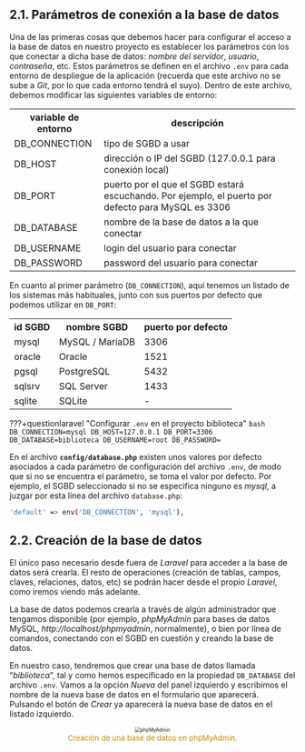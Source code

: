 ## 2.1. Parámetros de conexión a la base de datos

Una de las primeras cosas que debemos hacer para configurar el acceso a la base de datos en nuestro proyecto es establecer los parámetros con los que conectar a dicha base de datos: *nombre del servidor*, *usuario*, *contraseña*, etc. Estos parámetros se definen en el archivo `.env` para cada entorno de despliegue de la aplicación (recuerda que este archivo no se sube a *Git*, por lo que cada entorno tendrá el suyo). Dentro de este archivo, debemos modificar las siguientes variables de entorno:

<div class="center-table">
    <table>
<tr>
	<th>variable de entorno</th>
	<th>descripción</th>
</tr>
<tr>
	<td>DB_CONNECTION</td>
	<td>tipo de SGBD a usar</td>
</tr>
<tr>
	<td>DB_HOST</td>
	<td>dirección o IP del SGBD (127.0.0.1 para conexión local)</td>
</tr>    
<tr>
	<td>DB_PORT</td>
	<td>puerto por el que el SGBD estará escuchando. Por ejemplo, el puerto por defecto para MySQL es 3306</td>
</tr>  
<tr>
	<td>DB_DATABASE</td>
	<td>nombre de la base de datos a la que conectar</td>
</tr> 
<tr>
	<td>DB_USERNAME</td>
	<td>login del usuario para conectar</td>
</tr> 
<tr>
	<td>DB_PASSWORD</td>
	<td>password del usuario para conectar</td>
</tr> 
</table>
</div>


En cuanto al primer parámetro (`DB_CONNECTION`), aquí tenemos un listado de los sistemas más habituales, junto con sus puertos por defecto que podemos utilizar en `DB_PORT`:
<div class="center-table">
    <table>
<tr>
	<th>id SGBD</th>
	<th>nombre SGBD</th>
	<th>puerto por defecto</th>    
</tr>
<tr>
	<td>mysql</td>
	<td>MySQL / MariaDB</td>
    <td>3306</td>
</tr>
<tr>
	<td>oracle</td>
	<td>Oracle</td>
    <td>1521</td>
</tr>    
<tr>
	<td>pgsql</td>
	<td>PostgreSQL</td>
    <td>5432</td>
</tr>  
<tr>
	<td>sqlsrv</td>
	<td>SQL Server</td>
    <td>1433</td>
</tr> 
<tr>
	<td>sqlite</td>
	<td>SQLite</td>
    <td>-</td>
</tr>  
</table>
</div>

???+questionlaravel "Configurar `.env` en el proyecto biblioteca"
    ```bash
    DB_CONNECTION=mysql
    DB_HOST=127.0.0.1
    DB_PORT=3306
    DB_DATABASE=biblioteca
    DB_USERNAME=root
    DB_PASSWORD=
    ```

En el archivo **`config/database.php`** existen unos valores por defecto asociados a cada parámetro de configuración del archivo `.env`, de modo que si no se encuentra el parámetro, se toma el valor por defecto. Por ejemplo, el SGBD seleccionado si no se especifica ninguno es *mysql*, a juzgar por esta línea del archivo `database.php`:

```bash
'default' => env('DB_CONNECTION', 'mysql'),
```

## 2.2. Creación de la base de datos

El único paso necesario desde fuera de *Laravel* para acceder a la base de datos será crearla. El resto de operaciones (creación de tablas, campos, claves, relaciones, datos, etc) se podrán hacer desde el propio *Laravel*, como iremos viendo más adelante.

La base de datos podemos crearla a través de algún administrador que tengamos disponible (por ejemplo, *phpMyAdmin* para bases de datos MySQL, *http://localhost/phpmyadmin*, normalmente), o bien por línea de comandos, conectando con el SGBD en cuestión y creando la base de datos. 

En nuestro caso, tendremos que crear una base de datos llamada “*biblioteca*”, tal y como hemos especificado en la propiedad `DB_DATABASE` del archivo `.env`. Vamos a la opción *Nueva* del panel izquierdo y escribimos el nombre de la nueva base de datos en el formulario que aparecerá. Pulsando el botón de *Crear* ya aparecerá la nueva base de datos en el listado izquierdo.

<div style="text-align: center;"><figure><img src="../../img/ut09/phpmyadmin.png" alt="phpMyAdmin" style="zoom:60%; border: 2px solid #fff2c9;" /><figcaption style="font-size: 13px; color: #bd8f04;">Creación de una base de datos en phpMyAdmin.</figcaption></figure></div>
